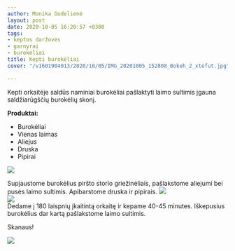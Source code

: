 ```yaml
---
author: Monika Godelienė
layout: post
date: 2020-10-05 16:20:57 +0300
tags:
- keptos daržovės
- garnyrai
- burokėliai
title: Kepti burokėliai
cover: "/v1601904013/2020/10/05/IMG_20201005_152808_Bokeh_2_xtefut.jpg"

---
```

Kepti orkaitėje saldūs naminiai burokėliai pašlaktyti laimo sultimis įgauna saldžiarūgščių burokėlių skonį.

**Produktai:**

* Burokėliai
* Vienas laimas
* Aliejus
* Druska 
* Pipirai

![](https://res.cloudinary.com/monikagod/image/upload/v1601904037/2020/10/05/IMG_20201005_141126_Bokeh_2_cr9swz.jpg)  
  
Supjaustome burokėlius piršto storio griežinėliais, pašlakstome aliejumi bei pusės laimo sultimis. Apibarstome druska ir pipirais.  ![](https://res.cloudinary.com/monikagod/image/upload/v1601904011/2020/10/05/IMG_20201005_144414_Bokeh_2_pujb1y.jpg)  
![](https://res.cloudinary.com/monikagod/image/upload/v1601904012/2020/10/05/IMG_20201005_144250_Bokeh_2_vq4pti.jpg)  
Dedame į 180 laispnių įkaitintą orkaitę ir kepame 40-45 minutes. Iškepusius burokėlius dar kartą pašlakstome laimo sultimis.  
  
Skanaus!

![](https://res.cloudinary.com/monikagod/image/upload/v1601904013/2020/10/05/IMG_20201005_152808_Bokeh_2_xtefut.jpg)